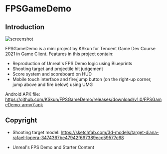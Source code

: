 # FPSGameDemo

## Introduction

![screenshot](Image/screenshot_1.jpg)

FPSGameDemo is a mini project by KSkun for Tencent Game Dev Course 2021 in Game Client. Features in this project contain:

- Reproduction of Unreal's FPS Demo logic using Blueprints
- Shooting target and projectile hit judgement
- Score system and scoreboard on HUD
- Mobile touch interface and fire/jump button (on the right-up corner, jump above and fire below) using UMG

Android APK file: https://github.com/KSkun/FPSGameDemo/releases/download/v1.0/FPSGameDemo-armv7.apk

## Copyright

- Shooting target model: https://sketchfab.com/3d-models/target-diana-rafael-lopera-3474367be47942f697389ecc59577c68

- Unreal's FPS Demo and Starter Content